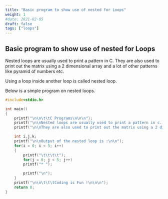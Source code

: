 ```yaml
---
title: "Basic program to show use of nested for Loops"
weight: 1
#date: 2021-02-05
draft: false
tags: ["loops"]
---
```


## Basic program to show use of nested for Loops

Nested loops are usually used to print a pattern in C. They are also used to print out the matrix using a 2 dimensional array and a lot of other patterns like pyramid of numbers etc.

Using a loop inside another loop is called nested loop.

Below is a simple program on nested loops.

```c
#include<stdio.h>

int main()
{
    printf("\n\n\t\tC Programs\n\n\n");
    printf("\n\nNested loops are usually used to print a pattern in c. \n\n");
    printf("\n\nThey are also used to print out the matrix using a 2 dimensional array. \n\n");

    int i,j,k;
    printf("\n\nOutput of the nested loop is :\n\n");
    for(i = 0; i < 5; i++)
    {
        printf("\t\t\t\t");
        for(j = 0; j < 5; j++)
        printf("* ");

        printf("\n");
    }
    printf("\n\n\t\t\tCoding is Fun !\n\n\n");
    return 0;
}
```
